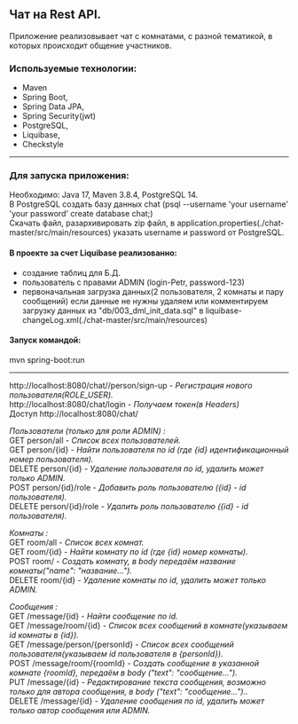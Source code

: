 ## Чат на Rest API.

Приложение реализовывает чат с комнатами, с разной тематикой,
в которых происходит общение участников.

### Используемые технологии:
* Maven
* Spring Boot,
* Spring Data JPA,
* Spring Security(jwt)
* PostgreSQL,
* Liquibase,
* Checkstyle
___
### Для запуска приложения:
Необходимо: Java 17, Maven 3.8.4, PostgreSQL 14.  
В PostgreSQL создать базу данных chat (psql --username 'your username' 'your password'  create database chat;)  
Скачать файл, разархивировать zip файл, в application.properties(./chat-master/src/main/resources)
указать username и password от PostgreSQL.   

#### В проекте за счет Liquibase реализованно:   
 - создание таблиц для Б.Д.    
 - пользователь с правами ADMIN (login-Petr, password-123)  
 - первоначальная загрузка данных(2 пользователя, 2 комнаты и пару сообщений) если данные не нужны удаляем или 
комментируем загрузку данных из "db/003_dml_init_data.sql" в liquibase-changeLog.xml(./chat-master/src/main/resources)  

#### Запуск командой:   
mvn spring-boot:run  

---
http://localhost:8080/chat//person/sign-up - _Регистрация нового пользователя(ROLE_USER)._  
http://localhost:8080/chat/login - _Получаем токен(в Headers)_  
Доступ http://localhost:8080/chat/  

_Пользователи (только для роли ADMIN) :_  
GET person/all - _Список всех пользователей._  
GET person/{id} - _Найти пользователя по id (где {id} идентификационный номер пользователя)._  
DELETE person/{id} - _Удаление пользователя по id, удалить может только ADMIN._  
POST person/{id}/role - _Добавить роль пользователю ({id} - id пользователя)._  
DELETE person/{id}/role - _Удалить роль пользователю ({id} - id пользователя)._    

_Комнаты :_  
GET room/all - _Список всех комнат._  
GET room/{id} - _Найти комнату по id (где {id} номер комнаты)._  
POST room/ - _Создать комнату, в body передаём название комнаты("name": "название...")._  
DELETE room/{id} - _Удаление комнаты по id, удалить может только ADMIN._  

_Сообщения :_  
GET /message/{id} - _Найти сообщение по id._  
GET /message/room/{id} - _Список всех сообщений в комнате(указываем id комнаты в {id})._  
GET /message/person/{personId} - _Список всех сообщений пользователя(указываем id пользователя в {personId})._  
POST /message/room/{roomId} - _Создать сообщение в указанной комнате {roomId},
передаём в body ("text": "сообщение...")._   
PUT /message/{id} - _Редактирование текста сообщения, возможно только для автора сообщения,
в body ("text": "сообщение...").._   
DELETE /message/{id} - _Удаление сообщения по id, удалить может только автор сообщения или ADMIN._   






